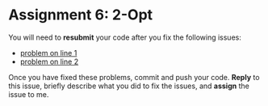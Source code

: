 # Assignment 6: 2-Opt

You will need to **resubmit** your code after you fix the following issues:

* [problem on line 1](../-/blob/a6/src/main/scala/graph.scala#L1)
* [problem on line 2](../-/blob/a6/src/main/scala/graph.scala#L2)


Once you have fixed these problems, commit and push your code. **Reply** to this issue, briefly describe what you did to fix the issues, and **assign** the issue to me.
